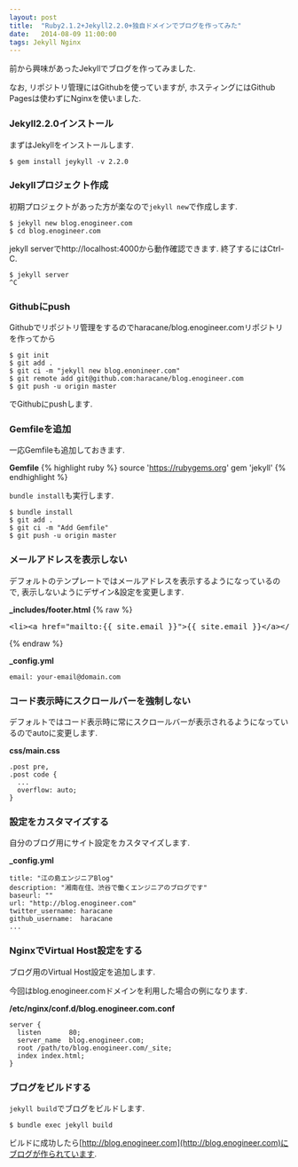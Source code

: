 ```yaml
---
layout: post
title:  "Ruby2.1.2+Jekyll2.2.0+独自ドメインでブログを作ってみた"
date:   2014-08-09 11:00:00
tags: Jekyll Nginx
---
```


前から興味があったJekyllでブログを作ってみました.

なお, リポジトリ管理にはGithubを使っていますが, ホスティングにはGithub Pagesは使わずにNginxを使いました.

### Jekyll2.2.0インストール

まずはJekyllをインストールします.

    $ gem install jeykyll -v 2.2.0

### Jekyllプロジェクト作成

初期プロジェクトがあった方が楽なので```jekyll new```で作成します.

    $ jekyll new blog.enogineer.com
    $ cd blog.enogineer.com

jekyll serverでhttp://localhost:4000から動作確認できます. 終了するにはCtrl-C.

    $ jekyll server
    ^C

### Githubにpush

Githubでリポジトリ管理をするのでharacane/blog.enogineer.comリポジトリを作ってから

    $ git init
    $ git add .
    $ git ci -m "jekyll new blog.enonineer.com"
    $ git remote add git@github.com:haracane/blog.enogineer.com
    $ git push -u origin master

でGithubにpushします.

### Gemfileを追加

一応Gemfileも追加しておきます.

**Gemfile**
{% highlight ruby %}
source 'https://rubygems.org'
gem 'jekyll'
{% endhighlight %}

```bundle install```も実行します.

    $ bundle install
    $ git add .
    $ git ci -m "Add Gemfile"
    $ git push -u origin master

### メールアドレスを表示しない

デフォルトのテンプレートではメールアドレスを表示するようになっているので, 表示しないようにデザイン&設定を変更します.

**_includes/footer.html**
{% raw %}
<pre>
&lt;li&gt;&lt;a href="mailto:{{ site.email }}"&gt;{{ site.email }}&lt;/a&gt;&lt;/li&gt;
</pre>
{% endraw %}

**_config.yml**

    email: your-email@domain.com

### コード表示時にスクロールバーを強制しない

デフォルトではコード表示時に常にスクロールバーが表示されるようになっているのでautoに変更します.

**css/main.css**

    .post pre,
    .post code {
      ...
      overflow: auto;
    }

### 設定をカスタマイズする

自分のブログ用にサイト設定をカスタマイズします.

**_config.yml**

    title: "江の島エンジニアBlog"
    description: "湘南在住、渋谷で働くエンジニアのブログです"
    baseurl: ""
    url: "http://blog.enogineer.com"
    twitter_username: haracane
    github_username:  haracane
    ...

### NginxでVirtual Host設定をする

ブログ用のVirtual Host設定を追加します.

今回はblog.enogineer.comドメインを利用した場合の例になります.

**/etc/nginx/conf.d/blog.enogineer.com.conf**

    server {
      listen       80;
      server_name  blog.enogineer.com;
      root /path/to/blog.enogineer.com/_site;
      index index.html;
    }

### ブログをビルドする

```jekyll build```でブログをビルドします.

    $ bundle exec jekyll build

ビルドに成功したら[http://blog.enogineer.com](http://blog.enogineer.com)にブログが作られています.
